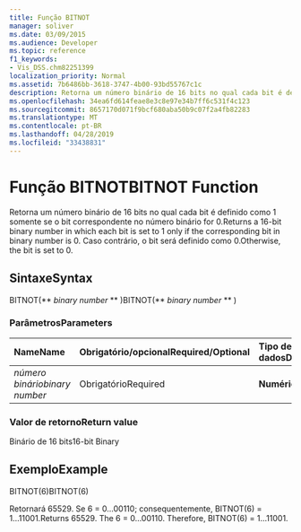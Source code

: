 ```yaml
---
title: Função BITNOT
manager: soliver
ms.date: 03/09/2015
ms.audience: Developer
ms.topic: reference
f1_keywords:
- Vis_DSS.chm82251399
localization_priority: Normal
ms.assetid: 7b6486bb-3618-3747-4b00-93bd55767c1c
description: Retorna um número binário de 16 bits no qual cada bit é definido como 1 somente se o bit correspondente no número binário for 0. Caso contrário, o bit será definido como 0.
ms.openlocfilehash: 34ea6fd614feae8e3c8e97e34b7ff6c531f4c123
ms.sourcegitcommit: 8657170d071f9bcf680aba50b9c07f2a4fb82283
ms.translationtype: MT
ms.contentlocale: pt-BR
ms.lasthandoff: 04/28/2019
ms.locfileid: "33438831"
---
```

# <a name="bitnot-function"></a><span data-ttu-id="66151-104">Função BITNOT</span><span class="sxs-lookup"><span data-stu-id="66151-104">BITNOT Function</span></span>

<span data-ttu-id="66151-105">Retorna um número binário de 16 bits no qual cada bit é definido como 1 somente se o bit correspondente no número binário for 0.</span><span class="sxs-lookup"><span data-stu-id="66151-105">Returns a 16-bit binary number in which each bit is set to 1 only if the corresponding bit in binary number is 0.</span></span> <span data-ttu-id="66151-106">Caso contrário, o bit será definido como 0.</span><span class="sxs-lookup"><span data-stu-id="66151-106">Otherwise, the bit is set to 0.</span></span>
  
## <a name="syntax"></a><span data-ttu-id="66151-107">Sintaxe</span><span class="sxs-lookup"><span data-stu-id="66151-107">Syntax</span></span>

<span data-ttu-id="66151-108">BITNOT(\*\* *binary number* \*\* )</span><span class="sxs-lookup"><span data-stu-id="66151-108">BITNOT(\*\* *binary number* \*\* )</span></span> 
  
### <a name="parameters"></a><span data-ttu-id="66151-109">Parâmetros</span><span class="sxs-lookup"><span data-stu-id="66151-109">Parameters</span></span>

|<span data-ttu-id="66151-110">**Name**</span><span class="sxs-lookup"><span data-stu-id="66151-110">**Name**</span></span>|<span data-ttu-id="66151-111">**Obrigatório/opcional**</span><span class="sxs-lookup"><span data-stu-id="66151-111">**Required/Optional**</span></span>|<span data-ttu-id="66151-112">**Tipo de dados**</span><span class="sxs-lookup"><span data-stu-id="66151-112">**Data Type**</span></span>|<span data-ttu-id="66151-113">**Descrição**</span><span class="sxs-lookup"><span data-stu-id="66151-113">**Description**</span></span>|
|:-----|:-----|:-----|:-----|
| <span data-ttu-id="66151-114">_número binário_</span><span class="sxs-lookup"><span data-stu-id="66151-114">_binary number_</span></span> <br/> |<span data-ttu-id="66151-115">Obrigatório</span><span class="sxs-lookup"><span data-stu-id="66151-115">Required</span></span>  <br/> |<span data-ttu-id="66151-116">**Numérica**</span><span class="sxs-lookup"><span data-stu-id="66151-116">**Numeric**</span></span> <br/> |<span data-ttu-id="66151-117">Um número binário de 16 bits.</span><span class="sxs-lookup"><span data-stu-id="66151-117">A 16-bit binary number.</span></span>  <br/> |
   
### <a name="return-value"></a><span data-ttu-id="66151-118">Valor de retorno</span><span class="sxs-lookup"><span data-stu-id="66151-118">Return value</span></span>

<span data-ttu-id="66151-119">Binário de 16 bits</span><span class="sxs-lookup"><span data-stu-id="66151-119">16-bit Binary</span></span>
  
## <a name="example"></a><span data-ttu-id="66151-120">Exemplo</span><span class="sxs-lookup"><span data-stu-id="66151-120">Example</span></span>

<span data-ttu-id="66151-121">BITNOT(6)</span><span class="sxs-lookup"><span data-stu-id="66151-121">BITNOT(6)</span></span>
  
<span data-ttu-id="66151-p103">Retornará 65529. Se 6 = 0...00110; consequentemente, BITNOT(6) = 1...11001.</span><span class="sxs-lookup"><span data-stu-id="66151-p103">Returns 65529. The 6 = 0...00110. Therefore, BITNOT(6) = 1...11001.</span></span>
  

